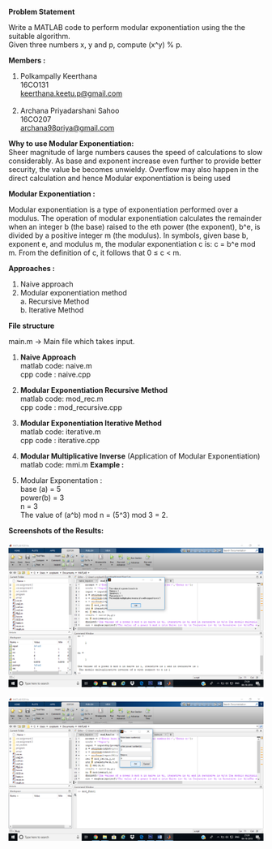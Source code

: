 **Problem Statement**

Write a MATLAB code to perform modular exponentiation using the the
suitable algorithm.<br>
Given three numbers x, y and p, compute (x^y) % p.


**Members :**

1. Polkampally Keerthana     <br>   16CO131 <br>keerthana.keetu.p@gmail.com<br><br>
2. Archana Priyadarshani Sahoo<br>  16CO207 <br>archana98priya@gmail.com

**Why to use Modular Exponentiation:**<br>
Sheer magnitude of large numbers causes the speed of calculations to slow considerably. As base and exponent increase even further to provide better security, the value be becomes unwieldy. Overflow may also happen in the direct calculation and hence Modular exponentiation is being used 

**Modular Exponentiation :**

Modular exponentiation is a type of exponentiation performed over a modulus. 
The operation of modular exponentiation calculates the remainder when an integer b (the base) raised to the eth power (the exponent), b^e, is divided by a positive integer m (the modulus). In symbols, given base b, exponent e, and modulus m, the modular exponentiation c is: c = b^e mod m. From the definition of c, it follows that 0 ≤ c < m.

**Approaches :**

1. Naive approach
2. Modular exponentiation method <br>
    a. Recursive Method<br>
    b. Iterative Method

**File structure**

main.m -> Main file which takes input.

1. **Naive Approach**<br>
   matlab code: naive.m  
   cpp code   : naive.cpp   
2. **Modular Exponentiation Recursive Method**<br>
   matlab code: mod_rec.m   
   cpp code   : mod_recursive.cpp
3. **Modular Exponentiation Iterative Method**<br>
   matlab code: iterative.m<br>
   cpp code   : iterative.cpp
4. **Modular Multiplicative Inverse** (Application of Modular Exponentiation)<br>
   matlab code: mmi.m
**Example :**

1. Modular Exponentation : <br>
   base (a) = 5<br>
   power(b) = 3<br>
   n = 3 <br>
   	The value of (a^b) mod n = (5^3) mod 3 = 2.
    
**Screenshots of the Results:**
<br><br>
![](./output.png)<br><br>
![](./input.png)<br><br>
